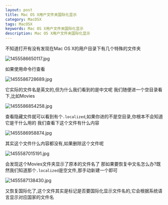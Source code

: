 ```yaml
---
layout: post
title: Mac OS X用户文件夹国际化显示
category: MacOSX
tags: MacOSX
keywords: Mac OS X用户文件夹国际化显示
description: Mac OS X用户文件夹国际化显示
---
```


不知道打开有没有发现在Mac OS X的用户目录下有几个特殊的文件夹

![][1]

如果使用命令行查看

![][2]

它实际的文件名是英文的,但为什么我们看到的是中文呢
我们随便进一个空目录看下,比如Movies

![][3]

查看隐藏文件就可以看到有个`.localized`,如果你进的不是空目录,你根本不会知道它是干什么用的
我们查看下这个文件有什么内容

![][4]

其实这个文件什么内容都没有,如果删除这个文件呢

![][5]

会发现这个Movies文件夹显示了原本的文件名了
那如果要恢复中文名怎么办?既然我们知道那个`.localized`是空文件,那手动新建一个即可

![][6]

又恢复国际化了,这个文件其实是标记是否要国际化显示文件名的,它会根据系统语言显示对应国家的文件名

  [1]: /assets/images/Mac-OS-X-User-Folder/1455586650117.jpg "1455586650117.jpg"
  [2]: /assets/images/Mac-OS-X-User-Folder/1455586728689.jpg "1455586728689.jpg"
  [3]: /assets/images/Mac-OS-X-User-Folder/1455586854258.jpg "1455586854258.jpg"
  [4]: /assets/images/Mac-OS-X-User-Folder/1455586958874.jpg "1455586958874.jpg"
  [5]: /assets/images/Mac-OS-X-User-Folder/1455587015191.jpg "1455587015191.jpg"
  [6]: /assets/images/Mac-OS-X-User-Folder/1455587138430.jpg "1455587138430.jpg"
